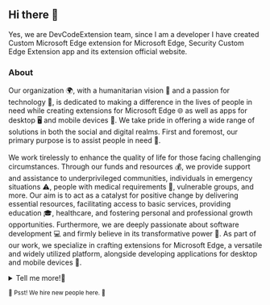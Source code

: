 ## Hi there 👋

Yes, we are DevCodeExtension team, since I am a developer I have created Custom Microsoft Edge extension for Microsoft Edge, Security Custom Edge Extension app and its extension official website.

### About

Our organization 🌍, with a humanitarian vision 💙 and a passion for technology 🚀, is dedicated to making a difference in the lives of people in need while creating extensions for Microsoft Edge 🌐 as well as apps for desktop 🖥️ and mobile devices 📱. We take pride in offering a wide range of solutions in both the social and digital realms. First and foremost, our primary purpose is to assist people in need 🤝.<br><br>We work tirelessly to enhance the quality of life for those facing challenging circumstances. Through our funds and resources 💰, we provide support and assistance to underprivileged communities, individuals in emergency situations ⚠️, people with medical requirements 🏥, vulnerable groups, and more. Our aim is to act as a catalyst for positive change by delivering essential resources, facilitating access to basic services, providing education 🎓, healthcare, and fostering personal and professional growth opportunities. Furthermore, we are deeply passionate about software development 💻 and firmly believe in its transformative power 🌟. As part of our work, we specialize in crafting extensions for Microsoft Edge, a versatile and widely utilized platform, alongside developing applications for desktop and mobile devices 📲.
<details> 
	<summary>Tell me more!📎</summary>
<br>Our team of talented developers 👨‍💻👩‍💻 work collaboratively to conceive and develop innovative solutions that enrich the digital experience for users. These extensions and apps are designed to optimize productivity, offer additional functionalities, enhance online security 🔒, and provide users with an exceptional digital experience. What sets us apart is the synergy between our social commitment and technological expertise. We firmly believe that software development can act as a driving force for social change and improvements in quality of life. We leverage our technical proficiency and knowledge to create practical and efficient solutions that align with our humanitarian initiatives. Every success in creating extensions and apps translates into additional resources for our social projects, enabling us to make an even greater impact. In summary, our organization encompasses a comprehensive vision that encompasses both aiding those in need and developing technological solutions.<br><br>Our objective is to be a positive force in society, utilizing our passion for technology to enhance people's lives and create exceptional digital products. We uphold a balanced approach that merges empathy and solidarity with innovation and technological excellence. We are fully committed to making a lasting difference in both the community and the digital world. ✨
</details>

<sub>🤫 Psst! We hire new people here. 📄</sub>

<!--
Made with 💙
👨‍💻⚙️🧰
-->
